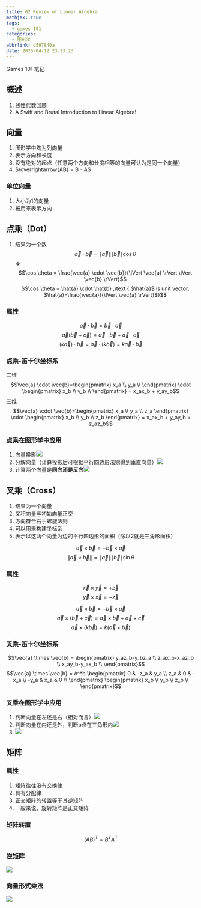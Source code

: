 ```yaml
---
title: 02 Review of Linear Algebra
mathjax: true
tags:
  - games 101
categories:
  - 图形学
abbrlink: d597840a
date: 2025-04-12 23:23:23
---
```


Games 101 笔记
<!-- less -->

## 概述
1. 线性代数回顾
2. A Swift and Brutal  Introduction to Linear Algebra!

## 向量
1. 图形学中均为列向量
2. 表示方向和长度
3. 没有绝对的起点（任意两个方向和长度相等的向量可认为是同一个向量）
4. $\overrightarrow{AB} = B - A$

### 单位向量
1. 大小为1的向量
2. 被用来表示方向

## 点乘（Dot）
1. 结果为一个数
$$ \vec{a}\cdot\vec{b}=\lVert\vec{a}\rVert\lVert\vec{b}\rVert \cos\theta $$
**=>**
$$\cos \theta = \frac{\vec{a} \cdot \vec{b}}{\lVert \vec{a} \rVert \lVert \vec{b} \rVert}$$
$$\cos \theta = \hat{a} \cdot \hat{b} ,\text { $\hat{a}$ is unit vector, $\hat{a}=\frac{\vec{a}}{\lVert \vec{a} \rVert}$}$$

### 属性
$$\vec{a} \cdot \vec{b} = \vec{b} \cdot \vec{a}$$
$$\vec{a}(\vec{b} + \vec{c}) = \vec{a} \cdot \vec{b} + \vec{a} \cdot \vec{c}$$
$$(k\vec{a})\cdot \vec{b}= \vec{a} \cdot (k\vec{b}) = k{\vec{a} \cdot \vec{b}}$$


### 点乘-笛卡尔坐标系
二维
$$\vec{a} \cdot \vec{b}=\begin{pmatrix} x_a \\ y_a \\ \end{pmatrix} \cdot \begin{pmatrix} x_b \\ y_b \\ \end{pmatrix} = x_ax_b + y_ay_b$$
三维
$$\vec{a} \cdot \vec{b}=\begin{pmatrix} x_a \\ y_a \\ z_a \end{pmatrix} \cdot \begin{pmatrix} x_b \\ y_b \\ z_b \end{pmatrix} = x_ax_b + y_ay_b + z_az_b$$

### 点乘在图形学中应用
1. 向量投影![](https://raw.githubusercontent.com/Tang-Paofan/Asset/main/BlogPicture/Pasted%20image%2020250112113614.png)
2. 分解向量（计算投影后可根据平行四边形法则得到垂直向量）![](https://raw.githubusercontent.com/Tang-Paofan/Asset/main/BlogPicture/Pasted%20image%2020250112113625.png)
3. 计算两个向量是**同向还是反向**![](https://raw.githubusercontent.com/Tang-Paofan/Asset/main/BlogPicture/Pasted%20image%2020250112113701.png)
## 叉乘（Cross）
1. 结果为一个向量
2. 叉积向量与初始向量正交
3. 方向符合右手螺旋法则
4. 可以用来构建坐标系
5. 表示以这两个向量为边的平行四边形的面积（除以2就是三角形面积）

$$\vec{a} \times \vec{b} = -\vec{b} \times \vec{a}$$
$$\lVert \vec{a} \times \vec{b} \rVert = \lVert \vec{a} \rVert \lVert \vec{b} \rVert \sin \theta$$
### 属性
$$\vec{x} \times \vec{y} = +\vec{z}$$
$$\vec{y} \times \vec{x} = -\vec{z}$$

$$\vec{a} \times \vec{b} = -\vec{b} \times \vec{a}$$
$$\vec{a} \times (\vec{b} + \vec{c}) = \vec{a} \times \vec{b} + \vec{a} \times \vec{c}$$
$$\vec{a} \times (k\vec{b}) = k(\vec{a} \times \vec{b})$$
### 叉乘-笛卡尔坐标系
$$\vec{a} \times \vec{b} = 
\begin{pmatrix}
    y_az_b-y_bz_a \\
    z_ax_b-x_az_b \\
    x_ay_b-y_ax_b \\
\end{pmatrix}$$
$$\vec{a} \times \vec{b} = A^*b
\begin{pmatrix}
    0 & -z_a & y_a \\
    z_a & 0 & -x_a \\
    -y_a & x_a & 0 \\
\end{pmatrix}
\begin{pmatrix}
    x_b \\
    y_b \\
    z_b \\
\end{pmatrix}$$

### 叉乘在图形学中应用
1. 判断向量在左还是右（相对而言）![](https://raw.githubusercontent.com/Tang-Paofan/Asset/main/BlogPicture/Pasted%20image%2020250112172643.png)
2. 判断向量在内还是外，判断p点在三角形内![](https://raw.githubusercontent.com/Tang-Paofan/Asset/main/BlogPicture/Pasted%20image%2020250112172701.png)
3. ![](https://raw.githubusercontent.com/Tang-Paofan/Asset/main/BlogPicture/Pasted%20image%2020250112172916.png)
## 矩阵
### 属性
1. 矩阵往往没有交换律
2. 具有分配律
3. 正交矩阵的转置等于其逆矩阵
4. 一般来说，旋转矩阵是正交矩阵

### 矩阵转置
$$(AB)^T=B^TA^T$$
### 逆矩阵
![](https://raw.githubusercontent.com/Tang-Paofan/Asset/main/BlogPicture/Pasted%20image%2020250112173256.png)
### 向量形式乘法
![](https://raw.githubusercontent.com/Tang-Paofan/Asset/main/BlogPicture/Pasted%20image%2020250112173402.png)
